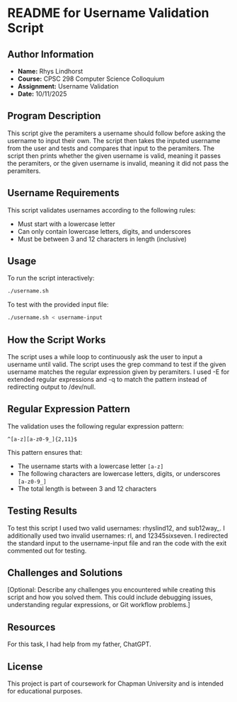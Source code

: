 # README for Username Validation Script

## Author Information
- **Name:** Rhys Lindhorst
- **Course:** CPSC 298 Computer Science Colloquium
- **Assignment:** Username Validation
- **Date:** 10/11/2025

## Program Description
This script give the peramiters a username should follow before asking the username to input their own. The script then takes the inputed username from the user and tests and compares that input to the peramiters. The script then prints whether the given username is valid, meaning it passes the peramiters, or the given username is invalid, meaning it did not pass the peramiters.
## Username Requirements
This script validates usernames according to the following rules:
- Must start with a lowercase letter
- Can only contain lowercase letters, digits, and underscores
- Must be between 3 and 12 characters in length (inclusive)
## Usage
To run the script interactively:
```bash
./username.sh
```

To test with the provided input file:
```bash
./username.sh < username-input
```
## How the Script Works
The script uses a while loop to continuously ask the user to input a username until valid. The script uses the grep command to test if the given username matches the regular expression given by peramiters. I used -E for extended regular expressions and -q to match the pattern instead of redirecting output to /dev/null.
## Regular Expression Pattern
The validation uses the following regular expression pattern:
```
^[a-z][a-z0-9_]{2,11}$
```
This pattern ensures that:
- The username starts with a lowercase letter `[a-z]`
- The following characters are lowercase letters, digits, or underscores `[a-z0-9_]`
- The total length is between 3 and 12 characters
## Testing Results
To test this script I used two valid usernames: rhyslind12, and sub12way_. I additionally used two invalid usernames: rl, and 12345sixseven. I redirected the standard input to the username-input file and ran the code with the exit commented out for testing.
## Challenges and Solutions
[Optional: Describe any challenges you encountered while creating this script and how you solved them. This could include debugging issues, understanding regular expressions, or Git workflow problems.]
## Resources
For this task, I had help from my father, ChatGPT.
## License
This project is part of coursework for Chapman University and is intended for educational purposes.
